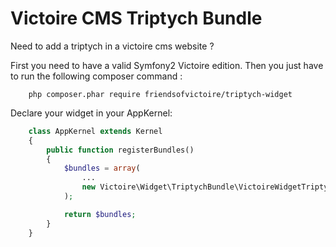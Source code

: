 Victoire CMS Triptych Bundle
============

Need to add a triptych in a victoire cms website ?

First you need to have a valid Symfony2 Victoire edition.
Then you just have to run the following composer command :

```
    php composer.phar require friendsofvictoire/triptych-widget
```

Declare your widget in your AppKernel:

```php
    class AppKernel extends Kernel
    {
        public function registerBundles()
        {
            $bundles = array(
                ...
                new Victoire\Widget\TriptychBundle\VictoireWidgetTriptychBundle(),
            );

            return $bundles;
        }
    }
```
